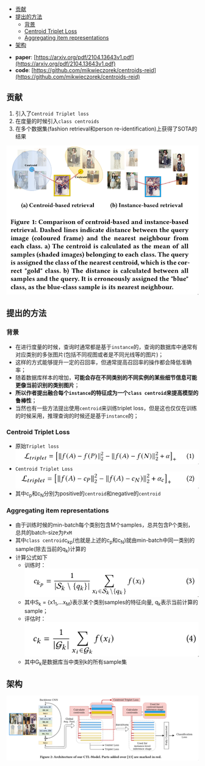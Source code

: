 * [贡献](#贡献)
* [提出的方法](#提出的方法)
  - [背景](#背景)
  - [Centroid Triplet Loss](#centroid-triplet-loss)
  - [Aggregating item representations](#aggregating-item-representations)
* [架构](#架构)


- **paper**: [https://arxiv.org/pdf/2104.13643v1.pdf](https://arxiv.org/pdf/2104.13643v1.pdf)
- **code**: [https://github.com/mikwieczorek/centroids-reid](https://github.com/mikwieczorek/centroids-reid)

## 贡献
1. 引入了`Centroid Triplet loss`
2. 在度量的时候引入`class centroids`
3. 在多个数据集(fashion retrieval和person re-identification)上获得了SOTA的结果

![F1](../imgs/Centroids/F1.png)

## 提出的方法
### 背景

- 在进行度量的时候，查询时通常都是基于`instance`的，查询的数据库中通常有对应类别的多张图片(包括不同视图或者是不同光线等的图片)；
- 这样的方式能够提升一定的召回率，但通常提高召回率的操作都会降低准确率；
- 随着数据库样本的增加，**可能会存在不同类别的不同实例的某些细节信息可能更像当前识别的类别图片**；
- **所以作者提出融合每个`instance`的特征成为一个`class centroid`来提高模型的鲁棒性**；
- 当然也有一些方法提出使用`centroid`来训练triplet loss，但是这也仅仅在训练的时候采用，推理查询的时候还是基于`instance`的；

### Centroid Triplet Loss
- 原始`Triplet loss`
![e1](../imgs/Centroids/e1.png)
- `Centroid Triplet Loss`
![e2](../imgs/Centroids/e2.png)
- 其中c<sub>p</sub>和c<sub>N</sub>分别为positive的`centroid`和negative的`centroid`

### Aggregating item representations
- 由于训练时候的min-batch每个类别包含M个samples，总共包含P个类别，总共的batch-size为`PxM`
- 其中`class centroid`c<sub>kp</sub>(也就是上述的c<sub>p</sub>和c<sub>N</sub>)就由min-batch中同一类别的sample(除去当前的q<sub>k</sub>)计算的
- 计算公式如下
  * 训练时：
![e3](../imgs/Centroids/e3.png)
  * 其中S<sub>k</sub> = {x1<sub>1</sub>,...x<sub>M</sub>}表示某个类别samples的特征向量, q<sub>k</sub>表示当前计算的sample；
  * 评估时：
![e4](../imgs/Centroids/e4.png)
  * 其中G<sub>k</sub>是数据库当中类别k的所有sample集

## 架构
![F2](../imgs/Centroids/F2.png)
